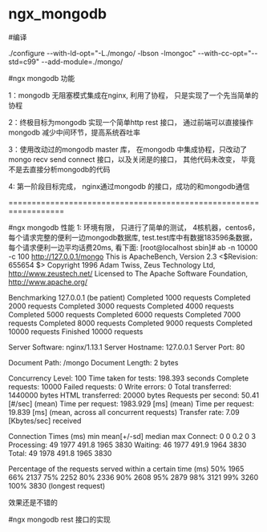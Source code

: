 # ngx_mongodb

#编译

./configure --with-ld-opt="-L./mongo/ -lbson -lmongoc" --with-cc-opt="--std=c99" --add-module=./mongo/

#ngx mongodb 功能

1：mongodb 无阻塞模式集成在nginx, 利用了协程， 只是实现了一个先当简单的协程

2：终极目标为mongodb 实现一个简单http rest 接口， 通过前端可以直接操作mongodb 减少中间环节，提高系统吞吐率

3：使用改动过的mongodb master 库， 在mongodb 中集成协程，只改动了mongo recv send connect 接口，以及关闭是的接口， 其他代码未改变， 毕竟不是去直接分析mongodb的代码

4: 第一阶段目标完成， nginx通过mongodb 的接口，成功的和mongodb通信

==================================================================

#ngx mongodb 性能
1: 环境有限， 只进行了简单的测试， 4核机器，centos6，每个请求完整的便利一边mongodb数据库, test.test库中有数据183596条数据， 每个请求便利一边平均话费20ms, 看下面: 
[root@localhost sbin]# ab -n 10000 -c 100 http://127.0.0.1/mongo
This is ApacheBench, Version 2.3 <$Revision: 655654 $>
Copyright 1996 Adam Twiss, Zeus Technology Ltd, http://www.zeustech.net/
Licensed to The Apache Software Foundation, http://www.apache.org/

Benchmarking 127.0.0.1 (be patient)
Completed 1000 requests
Completed 2000 requests
Completed 3000 requests
Completed 4000 requests
Completed 5000 requests
Completed 6000 requests
Completed 7000 requests
Completed 8000 requests
Completed 9000 requests
Completed 10000 requests
Finished 10000 requests


Server Software:        nginx/1.13.1
Server Hostname:        127.0.0.1
Server Port:            80

Document Path:          /mongo
Document Length:        2 bytes

Concurrency Level:      100
Time taken for tests:   198.393 seconds
Complete requests:      10000
Failed requests:        0
Write errors:           0
Total transferred:      1440000 bytes
HTML transferred:       20000 bytes
Requests per second:    50.41 [#/sec] (mean)
Time per request:       1983.929 [ms] (mean)
Time per request:       19.839 [ms] (mean, across all concurrent requests)
Transfer rate:          7.09 [Kbytes/sec] received

Connection Times (ms)
              min  mean[+/-sd] median   max
Connect:        0    0   0.2      0       3
Processing:    49 1977 491.8   1965    3830
Waiting:       46 1977 491.9   1964    3830
Total:         49 1978 491.8   1965    3830

Percentage of the requests served within a certain time (ms)
  50%   1965
  66%   2137
  75%   2252
  80%   2336
  90%   2608
  95%   2879
  98%   3121
  99%   3260
 100%   3830 (longest request)

效果还是不错的

#ngx mongodb rest 接口的实现



